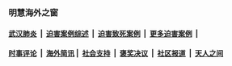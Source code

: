 
### 明慧海外之窗

####  [武汉肺炎](indexes/365.md?t=06030200) &nbsp;|&nbsp;  [迫害案例综述](indexes/328.md?t=06030200) &nbsp;|&nbsp; [迫害致死案例](indexes/277.md?t=06030200)  &nbsp;|&nbsp; [更多迫害案例](indexes/81.md?t=06030200)  &nbsp;|&nbsp; 
####  [时事评论](indexes/19.md?t=06030200) &nbsp;|&nbsp; [海外简讯](indexes/245.md?t=06030200)&nbsp;|&nbsp;  [社会支持](indexes/140.md?t=06030200) &nbsp;|&nbsp; [褒奖决议](indexes/282.md?t=06030200) &nbsp;|&nbsp; [社区报道](indexes/91.md?t=06030200)  &nbsp;|&nbsp; [天人之间](indexes/78.md?t=06030200) 

